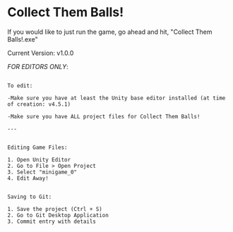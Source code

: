 # Collect Them Balls!



If you would like to just run the game, go ahead and hit, "Collect Them Balls!.exe"

Current Version: v1.0.0



*FOR EDITORS ONLY*:

~~~~~~~~~~~~~~~~~~~~~~~~~~~~~~~~~~~~~

To edit:

-Make sure you have at least the Unity base editor installed (at time of creation: v4.5.1)

-Make sure you have ALL project files for Collect Them Balls!

---


Editing Game Files:

1. Open Unity Editor
2. Go to File > Open Project
3. Select "minigame_0"
4. Edit Away!


Saving to Git:

1. Save the project (Ctrl + S)
2. Go to Git Desktop Application
3. Commit entry with details

~~~~~~~~~~~~~~~~~~~~~~~~~~~~~~~~~~~~~

~~~Merry Christmas!~~~
